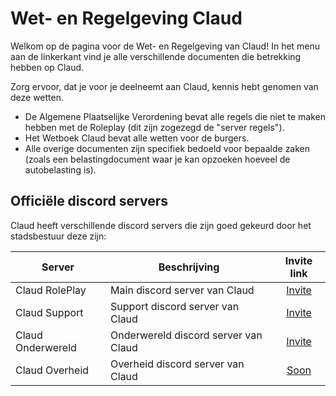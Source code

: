 # Wet- en Regelgeving Claud

Welkom op de pagina voor de Wet- en Regelgeving van Claud!
In het menu aan de linkerkant vind je alle verschillende documenten die betrekking hebben op Claud.

Zorg ervoor, dat je voor je deelneemt aan Claud, kennis hebt genomen van deze wetten.

- De Algemene Plaatselijke Verordening bevat alle regels die niet te maken hebben met de Roleplay (dit zijn zogezegd de "server regels").
- Het Wetboek Claud bevat alle wetten voor de burgers.
- Alle overige documenten zijn specifiek bedoeld voor bepaalde zaken (zoals een belastingdocument waar je kan opzoeken hoeveel de autobelasting is).

## Officiële discord servers

Claud heeft verschillende discord servers die zijn goed gekeurd door het stadsbestuur deze zijn:

| Server | Beschrijving | Invite link |
|---|---|:---:|
|Claud RolePlay| Main discord server van Claud | [Invite](https://discord.com/invite/claudrp) |
|Claud Support| Support discord server van Claud | [Invite](https://discord.gg/bDCGHjDYe6) |
|Claud Onderwereld| Onderwereld discord server van Claud | [Invite](https://discord.gg/DaDuW3QU) |
|Claud Overheid| Overheid discord server van Claud | [Soon](https://discord.com/invite/claudrp) |